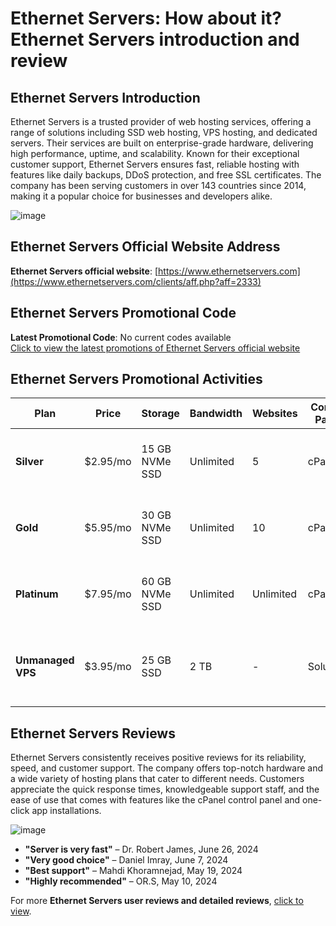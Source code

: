 # Ethernet Servers: How about it? Ethernet Servers introduction and review

## Ethernet Servers Introduction
Ethernet Servers is a trusted provider of web hosting services, offering a range of solutions including SSD web hosting, VPS hosting, and dedicated servers. Their services are built on enterprise-grade hardware, delivering high performance, uptime, and scalability. Known for their exceptional customer support, Ethernet Servers ensures fast, reliable hosting with features like daily backups, DDoS protection, and free SSL certificates. The company has been serving customers in over 143 countries since 2014, making it a popular choice for businesses and developers alike.

![image](https://github.com/user-attachments/assets/7a000641-9546-456d-b963-c0e41ad50a63)

## Ethernet Servers Official Website Address
**Ethernet Servers official website**: [https://www.ethernetservers.com](https://www.ethernetservers.com/clients/aff.php?aff=2333)

## Ethernet Servers Promotional Code
**Latest Promotional Code**: No current codes available  
[Click to view the latest promotions of Ethernet Servers official website](https://www.ethernetservers.com/clients/aff.php?aff=2333)

## Ethernet Servers Promotional Activities

| Plan         | Price     | Storage           | Bandwidth  | Websites | Control Panel | Features                            | Purchase Link                                |
|--------------|-----------|-------------------|------------|----------|---------------|-------------------------------------|----------------------------------------------|
| **Silver**   | $2.95/mo  | 15 GB NVMe SSD     | Unlimited  | 5        | cPanel        | Free SSL, Daily Backups, DDoS Protection | [Order Now](https://www.ethernetservers.com/clients/aff.php?aff=2333) |
| **Gold**     | $5.95/mo  | 30 GB NVMe SSD     | Unlimited  | 10       | cPanel        | Free SSL, Daily Backups, DDoS Protection | [Order Now](https://www.ethernetservers.com/clients/aff.php?aff=2333) |
| **Platinum** | $7.95/mo  | 60 GB NVMe SSD     | Unlimited  | Unlimited| cPanel        | Free SSL, Daily Backups, DDoS Protection | [Order Now](https://www.ethernetservers.com/clients/aff.php?aff=2333) |
| **Unmanaged VPS** | $3.95/mo | 25 GB SSD        | 2 TB       | -        | SolusVM       | Full Root Access, 100% Uptime, DDoS Protection | [Order Now](https://www.ethernetservers.com/clients/aff.php?aff=2333) |

## Ethernet Servers Reviews
Ethernet Servers consistently receives positive reviews for its reliability, speed, and customer support. The company offers top-notch hardware and a wide variety of hosting plans that cater to different needs. Customers appreciate the quick response times, knowledgeable support staff, and the ease of use that comes with features like the cPanel control panel and one-click app installations.

![image](https://github.com/user-attachments/assets/998dce08-eb7a-4330-8387-3c48b5a82052)

- **"Server is very fast"** – Dr. Robert James, June 26, 2024
- **"Very good choice"** – Daniel Imray, June 7, 2024
- **"Best support"** – Mahdi Khoramnejad, May 19, 2024
- **"Highly recommended"** – OR.S, May 10, 2024

For more **Ethernet Servers user reviews and detailed reviews**, [click to view](https://www.ethernetservers.com/clients/aff.php?aff=2333).
